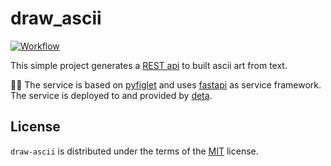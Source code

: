 # draw_ascii

[![Workflow](https://img.shields.io/github/actions/workflow/status/Ka55i0peia/ascii_art/deploy_deta.yml)](https://github.com/Ka55i0peia/ascii_art/actions/workflows/deploy_deta.yml)

This simple project generates a [REST api](https://en.wikipedia.org/wiki/Representational_state_transfer) to built ascii art from text.

🧙‍♂️ The service is based on [pyfiglet](https://github.com/pwaller/pyfiglet) and uses [fastapi](https://fastapi.tiangolo.com/) as service framework. The service is deployed to and provided by [deta](https://www.deta.sh/).

## License

`draw-ascii` is distributed under the terms of the [MIT](https://spdx.org/licenses/MIT.html) license.
